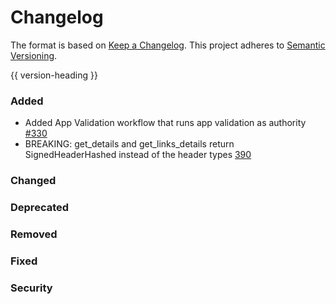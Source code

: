 # Changelog
The format is based on [Keep a Changelog](https://keepachangelog.com/en/1.0.0/).
This project adheres to [Semantic Versioning](https://semver.org/spec/v2.0.0.html).

{{ version-heading }}

### Added
- Added App Validation workflow that runs app validation as authority [#330](https://github.com/holochain/holochain/pull/330)
- BREAKING: get_details and get_links_details return SignedHeaderHashed instead of the header types [390](https://github.com/holochain/holochain/pull/390)

### Changed

### Deprecated

### Removed

### Fixed

### Security

